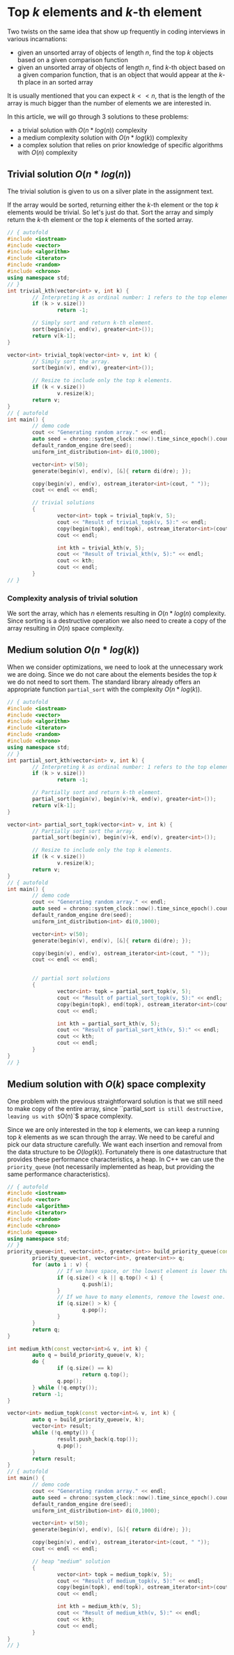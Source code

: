 # Top $`k`$ elements and $`k`$-th element

Two twists on the same idea that show up frequently in coding interviews in various incarnations:

 - given an unsorted array of objects of length $`n`$, find the top $`k`$ objects based on a given comparison function
 - given an unsorted array of objects of length $`n`$, find $`k`$-th object based on a given comparion function, that is an object that would appear at the $`k`$-th place in an sorted array
 
It is usually mentioned that you can expect $`k << n`$, that is the length of the array is much bigger than the number of elements we are interested in.

In this article, we will go through 3 solutions to these problems:

  - a trivial solution with $`O(n * log(n))`$ complexity
  - a medium complexity solution with $`O(n * log(k))`$ complexity
  - a complex solution that relies on prior knowledge of specific algorithms with $`O(n)`$ complexity

## Trivial solution $`O(n*log(n))`$

The trivial solution is given to us on a silver plate in the assignment text.

If the array would be sorted, returning either the $`k`$-th element or the top $`k`$ elements would be trivial. So let's just do that. Sort the array and simply return the $`k`$-th element or the top $`k`$ elements of the sorted array.


```C++ runnable
// { autofold
#include <iostream>
#include <vector>
#include <algorithm>
#include <iterator>
#include <random>
#include <chrono>
using namespace std;
// }
int trivial_kth(vector<int> v, int k) {
        // Interpreting k as ordinal number: 1 refers to the top element.
        if (k > v.size())
                return -1;

        // Simply sort and return k-th element.
        sort(begin(v), end(v), greater<int>());
        return v[k-1];
}

vector<int> trivial_topk(vector<int> v, int k) {
        // Simply sort the array.
        sort(begin(v), end(v), greater<int>());

        // Resize to include only the top k elements.
        if (k < v.size())
                v.resize(k);
        return v;
}
// { autofold
int main() {
        // demo code
        cout << "Generating random array." << endl;
        auto seed = chrono::system_clock::now().time_since_epoch().count();
        default_random_engine dre(seed);
        uniform_int_distribution<int> di(0,1000);

        vector<int> v(50);
        generate(begin(v), end(v), [&]{ return di(dre); });

        copy(begin(v), end(v), ostream_iterator<int>(cout, " "));
        cout << endl << endl;

        // trivial solutions
        {
                vector<int> topk = trivial_topk(v, 5);
                cout << "Result of trivial_topk(v, 5):" << endl;
                copy(begin(topk), end(topk), ostream_iterator<int>(cout, " "));
                cout << endl;

                int kth = trivial_kth(v, 5);
                cout << "Result of trivial_kth(v, 5):" << endl;
                cout << kth;
                cout << endl;
        }
// }
```

### Complexity analysis of trivial solution

We sort the array, which has $`n`$ elements resulting in $`O(n*log(n)`$ complexity.
Since sorting is a destructive operation we also need to create a copy of the array resulting in $`O(n)`$ space complexity.

## Medium solution $`O(n*log(k))`$

When we consider optimizations, we need to look at the unnecessary work we are doing. Since we do not care about the elements besides the top $`k`$ we do not need to sort them. The standard library already offers an appropriate function ``partial_sort`` with the complexity $`O(n*log(k))`$.

```C++ runnable
// { autofold
#include <iostream>
#include <vector>
#include <algorithm>
#include <iterator>
#include <random>
#include <chrono>
using namespace std;
// }
int partial_sort_kth(vector<int> v, int k) {
        // Interpreting k as ordinal number: 1 refers to the top element.
        if (k > v.size())
                return -1;

        // Partially sort and return k-th element.
        partial_sort(begin(v), begin(v)+k, end(v), greater<int>());
        return v[k-1];
}

vector<int> partial_sort_topk(vector<int> v, int k) {
        // Partially sort sort the array.
        partial_sort(begin(v), begin(v)+k, end(v), greater<int>());

        // Resize to include only the top k elements.
        if (k < v.size())
                v.resize(k);
        return v;
}
// { autofold
int main() {
        // demo code
        cout << "Generating random array." << endl;
        auto seed = chrono::system_clock::now().time_since_epoch().count();
        default_random_engine dre(seed);
        uniform_int_distribution<int> di(0,1000);

        vector<int> v(50);
        generate(begin(v), end(v), [&]{ return di(dre); });

        copy(begin(v), end(v), ostream_iterator<int>(cout, " "));
        cout << endl << endl;


        // partial sort solutions
        {
                vector<int> topk = partial_sort_topk(v, 5);
                cout << "Result of partial_sort_topk(v, 5):" << endl;
                copy(begin(topk), end(topk), ostream_iterator<int>(cout, " "));
                cout << endl;

                int kth = partial_sort_kth(v, 5);
                cout << "Result of partial_sort_kth(v, 5):" << endl;
                cout << kth;
                cout << endl;
        }
}
// }
```

## Medium solution with $`O(k)`$ space complexity

One problem with the previous straightforward solution is that we still need to make copy of the entire array, since ``partial_sort` is still destructive, leaving us with $`O(n)`$ space complexity.

Since we are only interested in the top $`k`$ elements, we can keep a running top $`k`$ elements as we scan through the array. We need to be careful and pick our data structure carefully. We want each insertion and removal from the data structure to be $`O(log(k))`$. Fortunately there is one datastructure that provides these performance characteristics, a heap. In C++ we can use the ``priority_queue`` (not necessarily implemented as heap, but providing the same performance characteristics).

```C++ runnable
// { autofold
#include <iostream>
#include <vector>
#include <algorithm>
#include <iterator>
#include <random>
#include <chrono>
#include <queue>
using namespace std;
// }
priority_queue<int, vector<int>, greater<int>> build_priority_queue(const vector<int>& v, int k) {
        priority_queue<int, vector<int>, greater<int>> q;
        for (auto i : v) {
                // If we have space, or the lowest element is lower than current.
                if (q.size() < k || q.top() < i) {
                        q.push(i);
                }
                // If we have to many elements, remove the lowest one.
                if (q.size() > k) {
                        q.pop();
                }
        }
        return q;
}

int medium_kth(const vector<int>& v, int k) {
        auto q = build_priority_queue(v, k);
        do {
                if (q.size() == k)
                        return q.top();
                q.pop();
        } while (!q.empty());
        return -1;
}

vector<int> medium_topk(const vector<int>& v, int k) {
        auto q = build_priority_queue(v, k);
        vector<int> result;
        while (!q.empty()) {
                result.push_back(q.top());
                q.pop();
        }
        return result;
}
// { autofold
int main() {
        // demo code
        cout << "Generating random array." << endl;
        auto seed = chrono::system_clock::now().time_since_epoch().count();
        default_random_engine dre(seed);
        uniform_int_distribution<int> di(0,1000);

        vector<int> v(50);
        generate(begin(v), end(v), [&]{ return di(dre); });

        copy(begin(v), end(v), ostream_iterator<int>(cout, " "));
        cout << endl << endl;

        // heap "medium" solution
        {
                vector<int> topk = medium_topk(v, 5);
                cout << "Result of medium_topk(v, 5):" << endl;
                copy(begin(topk), end(topk), ostream_iterator<int>(cout, " "));
                cout << endl;

                int kth = medium_kth(v, 5);
                cout << "Result of medium_kth(v, 5):" << endl;
                cout << kth;
                cout << endl;
        }
}
// }
```
